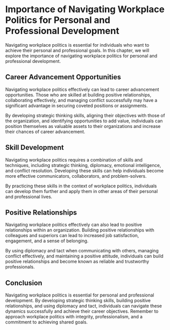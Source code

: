 Importance of Navigating Workplace Politics for Personal and Professional Development
==============================================================================================================

Navigating workplace politics is essential for individuals who want to achieve their personal and professional goals. In this chapter, we will explore the importance of navigating workplace politics for personal and professional development.

Career Advancement Opportunities
--------------------------------

Navigating workplace politics effectively can lead to career advancement opportunities. Those who are skilled at building positive relationships, collaborating effectively, and managing conflict successfully may have a significant advantage in securing coveted positions or assignments.

By developing strategic thinking skills, aligning their objectives with those of the organization, and identifying opportunities to add value, individuals can position themselves as valuable assets to their organizations and increase their chances of career advancement.

Skill Development
-----------------

Navigating workplace politics requires a combination of skills and techniques, including strategic thinking, diplomacy, emotional intelligence, and conflict resolution. Developing these skills can help individuals become more effective communicators, collaborators, and problem-solvers.

By practicing these skills in the context of workplace politics, individuals can develop them further and apply them in other areas of their personal and professional lives.

Positive Relationships
----------------------

Navigating workplace politics effectively can also lead to positive relationships within an organization. Building positive relationships with colleagues and superiors can lead to increased job satisfaction, engagement, and a sense of belonging.

By using diplomacy and tact when communicating with others, managing conflict effectively, and maintaining a positive attitude, individuals can build positive relationships and become known as reliable and trustworthy professionals.

Conclusion
----------

Navigating workplace politics is essential for personal and professional development. By developing strategic thinking skills, building positive relationships, and using diplomacy and tact, individuals can navigate these dynamics successfully and achieve their career objectives. Remember to approach workplace politics with integrity, professionalism, and a commitment to achieving shared goals.


